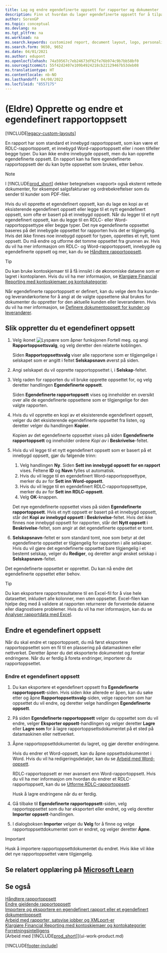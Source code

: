 ```yaml
---
title: Lag og endre egendefinerte oppsett for rapporter og dokumenter
description: Finn ut hvordan du lager egendefinerte oppsett for å tilpasse utseendet på en rapport når den vises, skrives ut eller lagres.
author: SorenGP
ms.topic: conceptual
ms.devlang: na
ms.tgt_pltfrm: na
ms.workload: na
ms.search.keywords: customized report, document layout, logo, personalize
ms.search.form: 9650, 9652
ms.date: 04/01/2021
ms.author: edupont
ms.openlocfilehash: 74a59567c7eb24673df62fe76b974c9b7bb58bf0
ms.sourcegitcommit: 55f42d2407e109b4924218cb22129467b53deb08
ms.translationtype: HT
ms.contentlocale: nb-NO
ms.lasthandoff: 04/08/2022
ms.locfileid: "8557175"
---
```

# <a name="legacy-create-and-modify-custom-report-layouts"></a>(Eldre) Opprette og endre et egendefinert rapportoppsett

[!INCLUDE[legacy-custom-layouts](includes/legacy-custom-layouts.md)]

En rapport har som standard et innebygd rapportoppsett, som kan være et RDLC-rapportoppsett, et innebygd Word-rapportoppsett eller i noen tilfeller begge typer. Du kan ikke endre innebygde oppsett, men du kan opprette egendefinerte oppsett. En rapport kan ha flere egendefinerte rapportoppsett der du kan bytte oppsettet som brukes, etter behov.

> [!NOTE]  
> I [!INCLUDE[prod_short](includes/prod_short.md)] dekker betegnelsen «rapport» også eksternt rettede dokumenter, for eksempel salgsfakturaer og ordrebekreftelser som du sender til kunder som PDF-filer.

Hvis du vil opprette et egendefinert oppsett, kan du lage en kopi av et eksisterende egendefinert oppsett eller legge til et nytt egendefinert oppsett, som ofte er basert på et innebygd oppsett. Når du legger til et nytt egendefinert oppsett, kan du legge til en RDLC- eller Word-rapportoppsettype eller begge typer. Det nye egendefinerte oppsettet baseres på det innebygde oppsettet for rapporten hvis det er tilgjengelig. Hvis det ikke finnes noe innebygd oppsett for typen, opprettes et nytt, tomt oppsett. Du må endre og utforme det tomme oppsettet fra grunnen av. Hvis du vil ha mer informasjon om RDLC- og Word-rapportoppsett, innebygde og egendefinerte oppsett og mer, kan du se [Håndtere rapportoppsett](ui-manage-report-layouts.md).  

> [!TIP]
> Du kan bruke kontoskjemaer til å få innsikt i de økonomiske dataene som er lagret i kontoplanen. Hvis du vil ha mer informasjon, se [Klargjøre Financial Reporting med kontoskjemaer og kontokategorier](bi-how-work-account-schedule.md).

Når egendefinerte rapportoppsett er definert, kan du velge dem fra kunde- og leverandørkortene for å angi at de valgte oppsettene skal brukes for dokumenter du oppretter for den aktuelle kunden eller leverandøren. Hvis du vil ha mer informasjon, se [Definere dokumentoppsett for kunder og leverandører](ui-define-customer-vendor-document-layouts.md).

## <a name="to-create-a-custom-layout"></a>Slik oppretter du et egendefinert oppsett

1. Velg ikonet ![Lyspære som åpner funksjonen Fortell meg.](media/ui-search/search_small.png "Fortell hva du vil gjøre") og angi **Rapportoppsettsvalg**, og velg deretter den relaterte koblingen.

    Siden **Rapportoppsettsvalg** viser alle rapportene som er tilgjengelige i selskapet som er angitt i feltet **Selskapsnavn** øverst på siden.
2. Angi selskapet du vil opprette rapportoppsettet i, i **Selskap**-feltet.
3. Velg raden for rapporten du vil bruke opprette oppsettet for, og velg deretter handlingen **Egendefinerte oppsett**.  

   Siden **Egendefinerte rapportoppsett** vises og inneholder en oversikt over alle de egendefinerte oppsettene som er tilgjengelige for den valgte rapporten.
4. Hvis du vil opprette en kopi av et eksisterende egendefinert oppsett, velger du det eksisterende egendefinerte oppsettet fra listen, og deretter velger du handlingen **Kopier**.  

   Kopien av det egendefinerte oppsettet vises på siden **Egendefinerte rapportoppsett** og inneholder ordene *Kopi av* i **Beskrivelse**-feltet.
5. Hvis du vil legge til et nytt egendefinert oppsett som er basert på et innebygd oppsett, gjør du følgende trinn:  
   1. Velg handlingen **Ny**. Siden **Sett inn innebygd oppsett for en rapport** vises. Feltene **ID** og **Navn** fylles ut automatisk.
   2. Hvis du vil legge til en egendefinert Word-rapportoppsettype, merker du av for **Sett inn Word-oppsett**.
   3. Hvis du vil legge til en egendefinert RDLC-rapportoppsettype, merker du av for **Sett inn RDLC-oppsett**.
   4. Velg **OK**-knappen.  

    Det nye egendefinerte oppsettet vises på siden **Egendefinerte rapportoppsett**. Hvis et nytt oppsett er basert på et innebygd oppsett, står det **Kopi av innebygd oppsett** i **Beskrivelse**-feltet. Hvis det ikke finnes noe innebygd oppsett for rapporten, står det **Nytt oppsett** i **Beskrivelse**-feltet, som angir at det egendefinerte oppsettet er tomt.
6. **Selskapsnavn**-feltet er som standard tomt, noe som betyr at det egendefinerte oppsettet er tilgjengelig for rapporten i alle selskaper. Hvis du vil gjøre det egendefinerte oppsettet bare tilgjengelig i et bestemt selskap, velger du **Rediger**, og deretter angir ønsket selskap i **Selskapsnavn**-feltet.

Det egendefinerte oppsettet er opprettet. Du kan nå endre det egendefinerte oppsettet etter behov.

> [!TIP]
> Du kan eksportere rapportresultatene til en Excel-fil for å vise hele datasettet, inkludert alle kolonner, men uten oppsettet. Excel-filen kan hjelpe deg med å validere at rapporten returnerer de forventede dataene eller diagnostisere problemer. Hvis du vil ha mer informasjon, kan du se [Analyser rapportdata med Excel](report-analyze-excel.md).

## <a name="modifying-a-custom-layout"></a><a name="ModifyCustomLayout"></a>Endre et egendefinert oppsett

Når du skal endre et rapportoppsett, du må først eksportere rapportoppsettet som en fil til en plassering på datamaskinen eller nettverket. Deretter åpner du det eksporterte dokumentet og foretar endringene. Når du er ferdig å foreta endringer, importerer du rapportoppsettet.

### <a name="to-modify-a-custom-layout"></a>Endre et egendefinert oppsett

1. Du kan eksportere et egendefinert oppsett fra **Egendefinerte rapportoppsett**-siden. Hvis siden ikke allerede er åpen, kan du søke etter og åpne **Rapportoppsettsvalg**-siden, velge rapporten som har oppsettet du vil endre, og deretter velge handlingen **Egendefinerte oppsett**.  
2. På siden **Egendefinerte rapportoppsett** velger du oppsettet som du vil endre, velger **Eksporter oppsett**-handlingen og velger deretter **Lagre** eller **Lagre som** for å lagre rapportoppsettsdokumentet på et sted på datamaskinen eller nettverket.  
3. Åpne rapportoppsettdokumentet du lagret, og gjør deretter endringene.

   Hvis du endrer et Word-oppsett, kan du åpne oppsettsdokumentet i Word. Hvis du vil ha redigeringsdetaljer, kan du se [Arbeid med Word-oppsett](ui-how-add-fields-word-report-layout.md)<!--the next section [Making Changes to the Report Layout](ui-how-create-custom-report-layout.md#MakeChangesToLayout)-->.

   RDLC-rapportoppsett er mer avansert enn Word-rapportoppsett. Hvis du vil ha mer informasjon om hvordan du endrer et RDLC-rapportoppsett, kan du se [Utforme RDLC-rapportoppsett](/dynamics-nav/Designing-RDLC-Report-Layouts).

   Husk å lagre endringene når du er ferdig.

4. Gå tilbake til **Egendefinerte rapportoppsett**-siden, velg rapportoppsettet som du har eksportert eller endret, og velg deretter **Importer oppsett**-handlingen.  

5. I dialogboksen **Importer** velger du **Velg** for å finne og velge rapportoppsettdokumentet som er endret, og velger deretter **Åpne**.

> [!IMPORTANT]
> Husk å importere rapportoppsettdokumentet du endret. Hvis ikke vil ikke det nye rapportoppsettet være tilgjengelig.

<!--
##  <a name="MakeChangesToLayout"></a> Create and Modify Custom Report Layouts

To make general formatting and layout changes, such as changing text font, adding and modifying a table, or removing a data field, just use the basic editing features of Word, like you do with any Word document.

If you're designing a Word report layout from scratch or adding new data fields, then start by adding a table that includes rows and columns that will eventually hold the data fields.

> [!TIP]  
> Show the table gridlines so that you see the boundaries of table cells. Remember to hide the gridlines when you're done editing. To show or hide table gridlines, select the table, and then under **Layout** on the **Table** tab, choose **View Gridlines**.

### Embedding Fonts in Word Layouts for Consistency

To ensure that reports always display and print with the intended fonts, wherever users open or print the reports, you can embed the fonts in the Word document. However, embedding fonts can significantly increase the size of the Word files. For more information about embedding fonts in Word, see [Embed fonts in Word, PowerPoint, or Excel](https://support.office.com/article/Embed-fonts-in-Word-PowerPoint-or-Excel-cb3982aa-ea76-4323-b008-86670f222dbc).

###  <a name="RemoveField"></a> Removing Label and Data Fields in Word Layouts

 Label and data fields of a report are contained in content controls in Word. The following figure illustrates a content control when it's selected in the Word document.  

 ![Content control for field in Word report layout.](media/nav_wordreportlayouts_contentcontrol.png "NAV_WordReportLayouts_ContentControl")  

 The name of the label or data field name displays in the content control. In the example, the field name is CompanyAddr1.  

### To remove a label or data field  

1. Right-click the field that you want to delete, and then choose **Remove Content Control**.  

     The content control is removed, but the field name remains as text.  

2. Delete the remaining text as needed.  

### Adding data fields

Adding data fields from a report dataset is a more advanced and requires some knowledge of the report dataset. For information about adding fields for data, labels, data, and images, see [Add Fields to a Word Report Layout](ui-how-add-fields-word-report-layout.md).  -->

## <a name="see-related-training-at-microsoft-learn"></a>Se relatert opplæring på [Microsoft Learn](/learn/modules/change-documents-dynamics-365-business-central/index)

## <a name="see-also"></a>Se også

[Håndtere rapportoppsett](ui-manage-report-layouts.md)  
[Endre gjeldende rapportoppsett](ui-how-change-layout-currently-used-report.md)  
[Importere og eksportere en egendefinert rapport eller et egendefinert dokumentoppsett](ui-how-import-and-export-report-layout.md)  
[Arbeid med rapporter, satsvise jobber og XMLport-er](ui-work-report.md)  
[Klargjøre Financial Reporting med kontoskjemaer og kontokategorier](bi-how-work-account-schedule.md) 
[Forretningsintelligens](bi.md)  
[Arbeid med [!INCLUDE[prod_short](includes/prod_short.md)]](ui-work-product.md)  


[!INCLUDE[footer-include](includes/footer-banner.md)]